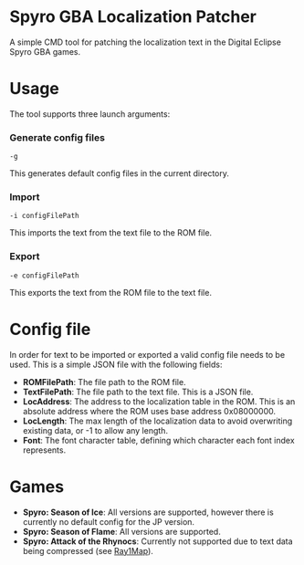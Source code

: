 # Spyro GBA Localization Patcher
A simple CMD tool for patching the localization text in the Digital Eclipse Spyro GBA games.

# Usage
The tool supports three launch arguments:

### Generate config files
`-g`

This generates default config files in the current directory.

### Import
`-i configFilePath`

This imports the text from the text file to the ROM file.

### Export
`-e configFilePath`

This exports the text from the ROM file to the text file.

# Config file
In order for text to be imported or exported a valid config file needs to be used. This is a simple JSON file with the following fields:

* **ROMFilePath**: The file path to the ROM file.
* **TextFilePath**: The file path to the text file. This is a JSON file.
* **LocAddress**: The address to the localization table in the ROM. This is an absolute address where the ROM uses base address 0x08000000.
* **LocLength**: The max length of the localization data to avoid overwriting existing data, or -1 to allow any length.
* **Font**: The font character table, defining which character each font index represents.

# Games
* **Spyro: Season of Ice**: All versions are supported, however there is currently no default config for the JP version.
* **Spyro: Season of Flame**: All versions are supported.
* **Spyro: Attack of the Rhynocs**: Currently not supported due to text data being compressed (see [Ray1Map](https://github.com/BinarySerializer/Ray1Map/blob/master/Assets/Scripts/Games/GBAIsometric/Serializable/IceDragon/Localization/GBAIsometric_IceDragon_LocBlock.cs#L44)).
